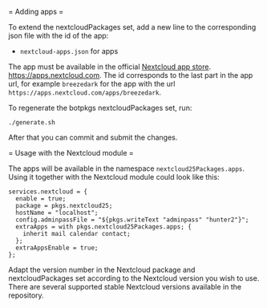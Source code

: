 = Adding apps =

To extend the nextcloudPackages set, add a new line to the corresponding json
file with the id of the app:

- `nextcloud-apps.json` for apps

The app must be available in the official
[Nextcloud app store](https://apps.nextcloud.com).
https://apps.nextcloud.com. The id corresponds to the last part in the app url,
for example `breezedark` for the app with the url
`https://apps.nextcloud.com/apps/breezedark`.

To regenerate the botpkgs nextcloudPackages set, run:

```
./generate.sh
```

After that you can commit and submit the changes.

= Usage with the Nextcloud module =

The apps will be available in the namespace `nextcloud25Packages.apps`.
Using it together with the Nextcloud module could look like this:

```
services.nextcloud = {
  enable = true;
  package = pkgs.nextcloud25;
  hostName = "localhost";
  config.adminpassFile = "${pkgs.writeText "adminpass" "hunter2"}";
  extraApps = with pkgs.nextcloud25Packages.apps; {
    inherit mail calendar contact;
  };
  extraAppsEnable = true;
};
```

Adapt the version number in the Nextcloud package and nextcloudPackages set
according to the Nextcloud version you wish to use. There are several supported
stable Nextcloud versions available in the repository.
